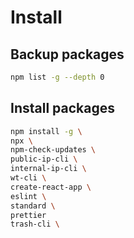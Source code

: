# Install

## Backup packages
```bash
npm list -g --depth 0
```

## Install packages
```bash
npm install -g \
npx \
npm-check-updates \
public-ip-cli \
internal-ip-cli \
wt-cli \
create-react-app \
eslint \
standard \
prettier
trash-cli \
```
